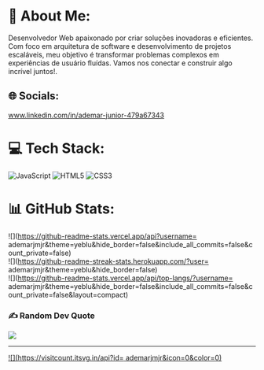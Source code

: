 # 💫 About Me:
Desenvolvedor Web apaixonado por criar soluções inovadoras e eficientes. Com foco em arquitetura de software e desenvolvimento de projetos escaláveis, meu objetivo é transformar problemas complexos em experiências de usuário fluídas. Vamos nos conectar e construir algo incrível juntos!. <br>


## 🌐 Socials:
www.linkedin.com/in/ademar-junior-479a67343

# 💻 Tech Stack:
![JavaScript](https://img.shields.io/badge/javascript-%23323330.svg?style=for-the-badge&logo=javascript&logoColor=%23F7DF1E) ![HTML5](https://img.shields.io/badge/html5-%23E34F26.svg?style=for-the-badge&logo=html5&logoColor=white) ![CSS3](https://img.shields.io/badge/css3-%231572B6.svg?style=for-the-badge&logo=css3&logoColor=white)
# 📊 GitHub Stats:
![](https://github-readme-stats.vercel.app/api?username= ademarjmjr&theme=yeblu&hide_border=false&include_all_commits=false&count_private=false)<br/>
![](https://github-readme-streak-stats.herokuapp.com/?user= ademarjmjr&theme=yeblu&hide_border=false)<br/>
![](https://github-readme-stats.vercel.app/api/top-langs/?username= ademarjmjr&theme=yeblu&hide_border=false&include_all_commits=false&count_private=false&layout=compact)

### ✍️ Random Dev Quote
![](https://quotes-github-readme.vercel.app/api?type=horizontal&theme=radical)

---
[![](https://visitcount.itsvg.in/api?id= ademarjmjr&icon=0&color=0)](https://visitcount.itsvg.in)

<!-- Proudly created with GPRM ( https://gprm.itsvg.in ) -->
